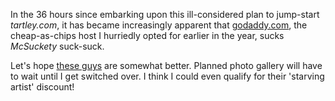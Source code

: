 <!--
.. title: GoDaddy sucks
.. slug: godaddy-sucks
.. date: 2007-02-20 08:55:02-06:00
.. tags: tartley.com
-->


In the 36 hours since embarking upon this ill-considered plan to
jump-start *tartley.com*, it has became increasingly apparent that
[godaddy.com](godaddy.com), the cheap-as-chips host I hurriedly opted
for earlier in the year, sucks *McSuckety* suck-suck.

Let's hope [these guys](http://laughingsquid.net/) are somewhat better.
Planned photo gallery will have to wait until I get switched over. I
think I could even qualify for their 'starving artist' discount!